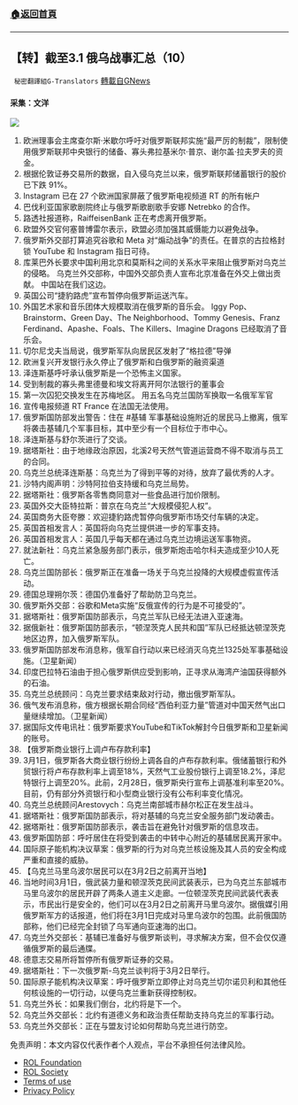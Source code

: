 ###  [:house:返回首頁](https://github.com/ourhimalayas/txt)
---


## 【转】截至3.1 俄乌战事汇总（10）
` 秘密翻譯組G-Translators` [轉載自GNews](https://gnews.org/zh-hans/2088720/)

#### 采集：文洋
![](https://assets.gnews.org/wp-content/uploads/2022/03/画像1-1.png)
1. 欧洲理事会主席查尔斯·米歇尔呼吁对俄罗斯联邦实施“最严厉的制裁”，限制使用俄罗斯联邦中央银行的储备、寡头弗拉基米尔·普京、谢尔盖·拉夫罗夫的资金。
2. 根据伦敦证券交易所的数据，自入侵乌克兰以来，俄罗斯联邦储蓄银行的股价已下跌 91%。
3. Instagram 已在 27 个欧洲国家屏蔽了俄罗斯电视频道 RT 的所有帐户
4. 巴伐利亚国家歌剧院终止与俄罗斯歌剧歌手安娜 Netrebko 的合作。
5. 路透社报道称，RaiffeisenBank 正在考虑离开俄罗斯。
6. 欧盟外交官何塞普博雷尔表示，欧盟必须加强其威慑能力以避免战争。
7. 俄罗斯外交部打算追究谷歌和 Meta 对“煽动战争”的责任。在普京的古拉格封锁 YouTube 和 Instagram 指日可待。
8. 库莱巴外长要求中国利用北京和莫斯科之间的关系水平来阻止俄罗斯对乌克兰的侵略。
乌克兰外交部称，中国外交部负责人宣布北京准备在外交上做出贡献。
中国站在我们这边。
9. 英国公司“捷豹路虎”宣布暂停向俄罗斯运送汽车。
10. 外国艺术家和音乐团体大规模取消在俄罗斯的音乐会。 Iggy Pop、Brainstorm、Green Day、The Neighborhood、Tommy Genesis、Franz Ferdinand、Apashe、Foals、The Killers、Imagine Dragons 已经取消了音乐会。
11. 切尔尼戈夫当局说，俄罗斯军队向居民区发射了“格拉德”导弹
12. 欧洲复兴开发银行永久停止了俄罗斯和白俄罗斯的融资渠道
13. 泽连斯基呼吁承认俄罗斯是一个恐怖主义国家。
14. 受到制裁的寡头弗里德曼和埃文将离开阿尔法银行的董事会
15. 第一次囚犯交换发生在苏梅地区。 用五名乌克兰国防军换取一名俄军军官
16. 宣传电报频道 RT France 在法国无法使用。
17. 俄罗斯国防部发出警告：住在 #基辅 军事基础设施附近的居民马上撤离，俄军将袭击基辅几个军事目标，其中至少有一个目标位于市中心。
18. 泽连斯基与舒尔茨进行了交谈。
19. 据塔斯社：由于地缘政治原因，北溪2号天然气管道运营商不得不取消与员工的合同。
20. 乌克兰总统泽连斯基：乌克兰为了得到平等的对待，放弃了最优秀的人才。
21. 沙特内阁声明：沙特阿拉伯支持缓和乌克兰局势。
22. 据塔斯社：俄罗斯各零售商同意对一些食品进行加价限制。
23. 英国外交大臣特拉斯：普京在乌克兰“大规模侵犯人权”。
24. 英国商务大臣夸滕：欢迎捷豹路虎暂停向俄罗斯市场交付车辆的决定。
25. 英国首相发言人：英国将向乌克兰提供进一步的军事支持。
26. 英国首相发言人：英国几乎每天都在通过乌克兰边境运送军事物资。
27. 就法新社：乌克兰紧急服务部门表示，俄罗斯炮击哈尔科夫造成至少10人死亡。
28. 乌克兰国防部长：俄罗斯正在准备一场关于乌克兰投降的大规模虚假宣传活动。
29. 德国总理朔尔茨：德国仍准备好了帮助防卫乌克兰。
30. 俄罗斯外交部：谷歌和Meta实施“反俄宣传的行为是不可接受的”。
31. 据塔斯社：俄罗斯国防部表示，乌克兰军队已经无法进入亚速海。
32. 据俄新社：俄罗斯国防部表示，“顿涅茨克人民共和国”军队已经抵达顿涅茨克地区边界，加入俄罗斯军队。
33. 俄罗斯国防部发布消息称，俄军自行动以来已经消灭乌克兰1325处军事基础设施。（卫星新闻）
34. 印度巴拉特石油由于担心俄罗斯供应受到影响，正寻求从海湾产油国获得额外的石油。
35. 乌克兰总统顾问：乌克兰要求结束敌对行动，撤出俄罗斯军队。
36. 俄气发布消息称，俄方根据长期合同经“西伯利亚力量”管道对中国天然气出口量继续增加。（卫星新闻）
37. 据国际文传电讯社：俄罗斯要求YouTube和TikTok解封今日俄罗斯和卫星新闻的账号。
38. 【俄罗斯商业银行上调卢布存款利率】
39. 3月1日，俄罗斯各大商业银行纷纷上调各自的卢布存款利率。俄储蓄银行和外贸银行将卢布存款利率上调至18%，天然气工业股份银行上调至18.2%，泽尼特银行上调至20%。此前，2月28日，俄罗斯央行宣布上调基准利率至20%。目前，仍有部分外资银行和小型商业银行没有公布利率变化情况。
40. 乌克兰总统顾问Arestovych：乌克兰南部城市赫尔松正在发生战斗。
41. 据塔斯社：俄罗斯国防部表示，将对基辅的乌克兰安全服务部门发动袭击。
42. 据塔斯社：俄罗斯国防部表示，袭击旨在避免针对俄罗斯的信息攻击。
43. 俄罗斯国防部：呼吁居住在将受到袭击的中转中心附近的基辅居民离开家中。
44. 国际原子能机构决议草案：俄罗斯的行为对乌克兰核设施及其人员的安全构成严重和直接的威胁。
45. 【乌克兰马里乌波尔居民可以在3月2日之前离开当地】
46. 当地时间3月1日，俄武装力量和顿涅茨克民间武装表示，已为乌克兰东部城市马里乌波尔的居民开辟了两条人道主义走廊。一位顿涅茨克民间武装代表表示，市民出行是安全的，他们可以在3月2日之前离开马里乌波尔。据俄媒引用俄罗斯军方的话报道，他们将在3月1日完成对马里乌波尔的包围。此前俄国防部称，他们已经完全封锁了乌军通向亚速海的出口。
47. 乌克兰外交部长：基辅已准备好与俄罗斯谈判，寻求解决方案，但不会仅仅遵循俄罗斯的最后通牒。
48. 德意志交易所将暂停所有俄罗斯证券的交易。
49. 据塔斯社：下一次俄罗斯-乌克兰谈判将于3月2日举行。
50. 国际原子能机构决议草案：呼吁俄罗斯立即停止对乌克兰切尔诺贝利和其他任何核设施的一切行动，以便乌克兰重新获得控制权。
51. 乌克兰外长：如果我们倒台，北约将是下一个。
52. 乌克兰外交部长：北约有道德义务和政治责任帮助支持乌克兰的军事行动。
53. 乌克兰外交部长：正在与盟友讨论如何帮助乌克兰进行防空。


 

免责声明：本文内容仅代表作者个人观点，平台不承担任何法律风险。

- [ROL Foundation](https://rolfoundation.org/)
- [ROL Society](https://rolsociety.org/)
- [Terms of use](https://gnews.org/terms-of-use-3/)
- [Privacy Policy](https://gnews.org/privacy-policy/)
